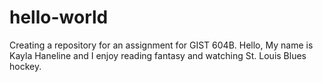 # hello-world
Creating a repository for an assignment for GIST 604B.
Hello, 
My name is Kayla Haneline and I enjoy reading fantasy and watching St. Louis Blues hockey.
